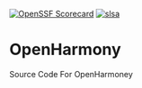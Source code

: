 [![OpenSSF
Scorecard](https://api.securityscorecards.dev/projects/github.com/LikeFirstMeet/OpenHarmony/badge)](https://api.securityscorecards.dev/projects/github.com/LikeFirstMeet/OpenHarmony)
[![slsa](https://slsa.dev)](https://slsa.dev/github.com/LikeFirstMeet/OpenHarmony)
# OpenHarmony
Source Code For OpenHarmoney

